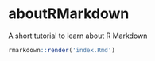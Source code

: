 # aboutRMarkdown

A short tutorial to learn about R Markdown

```R
rmarkdown::render('index.Rmd')
```
